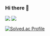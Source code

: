### Hi there 👋
<a href="" target="_blank"><img src="https://img.shields.io/badge/C-A8B9CC?style=for-the-badge&logo=c&Color=444444"/></a>
<a href="" target="_blank"><img src="https://img.shields.io/badge/C++-00599C?style=for-the-badge&logo=cplusplus&Color=000000"/></a>

[![Solved.ac Profile](http://mazassumnida.wtf/api/v2/generate_badge?boj=zhiqiong)](https://solved.ac/zhiqiong/)

<!--
**zhiqiong009/zhiqiong009** is a ✨ _special_ ✨ repository because its `README.md` (this file) appears on your GitHub profile.

Here are some ideas to get you started:

- 🔭 I’m currently working on ...
- 🌱 I’m currently learning ...
- 👯 I’m looking to collaborate on ...
- 🤔 I’m looking for help with ...
- 💬 Ask me about ...
- 📫 How to reach me: ...
- 😄 Pronouns: ...
- ⚡ Fun fact: ...
-->
